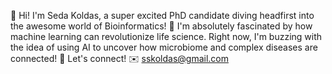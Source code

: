 👋 Hi! I'm Seda Koldas, a super excited PhD candidate diving headfirst into the awesome world of Bioinformatics! 🎉 
I'm absolutely fascinated by how machine learning can revolutionize life science. 
Right now, I'm buzzing with the idea of using AI to uncover how microbiome and complex diseases are connected! 🤩 
Let's connect! ✉️ sskoldas@gmail.com
<!---
sskoldas/sskoldas is a ✨ special ✨ repository because its `README.md` (this file) appears on your GitHub profile.
You can click the Preview link to take a look at your changes.
--->

